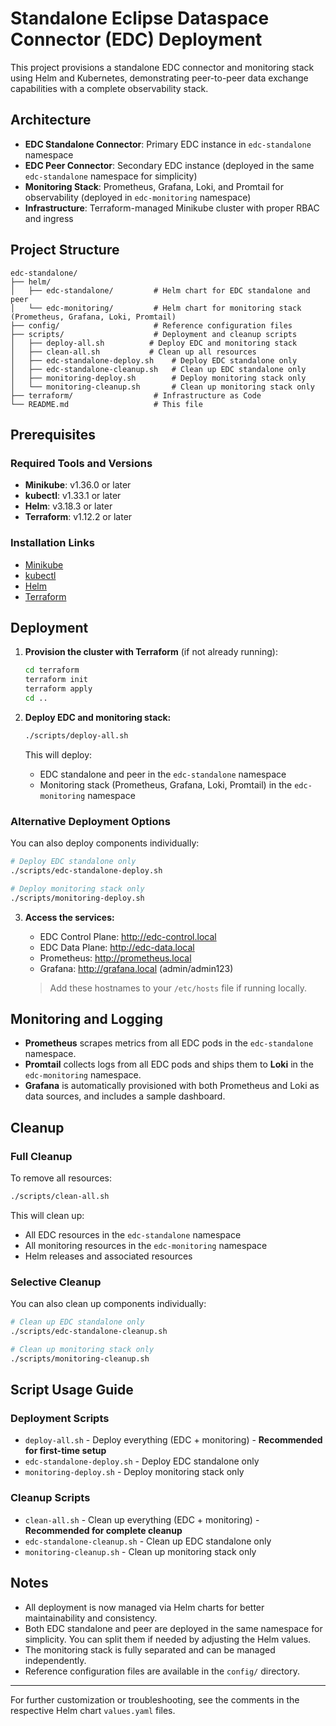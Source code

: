 # Standalone Eclipse Dataspace Connector (EDC) Deployment

This project provisions a standalone EDC connector and monitoring stack using Helm and Kubernetes, demonstrating peer-to-peer data exchange capabilities with a complete observability stack.

## Architecture

- **EDC Standalone Connector**: Primary EDC instance in `edc-standalone` namespace
- **EDC Peer Connector**: Secondary EDC instance (deployed in the same `edc-standalone` namespace for simplicity)
- **Monitoring Stack**: Prometheus, Grafana, Loki, and Promtail for observability (deployed in `edc-monitoring` namespace)
- **Infrastructure**: Terraform-managed Minikube cluster with proper RBAC and ingress

## Project Structure

```
edc-standalone/
├── helm/
│   ├── edc-standalone/         # Helm chart for EDC standalone and peer
│   └── edc-monitoring/         # Helm chart for monitoring stack (Prometheus, Grafana, Loki, Promtail)
├── config/                     # Reference configuration files
├── scripts/                    # Deployment and cleanup scripts
│   ├── deploy-all.sh          # Deploy EDC and monitoring stack
│   ├── clean-all.sh           # Clean up all resources
│   ├── edc-standalone-deploy.sh    # Deploy EDC standalone only
│   ├── edc-standalone-cleanup.sh   # Clean up EDC standalone only
│   ├── monitoring-deploy.sh        # Deploy monitoring stack only
│   └── monitoring-cleanup.sh       # Clean up monitoring stack only
├── terraform/                  # Infrastructure as Code
└── README.md                   # This file
```

## Prerequisites

### Required Tools and Versions

- **Minikube**: v1.36.0 or later
- **kubectl**: v1.33.1 or later  
- **Helm**: v3.18.3 or later
- **Terraform**: v1.12.2 or later

### Installation Links

- [Minikube](https://minikube.sigs.k8s.io/docs/start/)
- [kubectl](https://kubernetes.io/docs/tasks/tools/)
- [Helm](https://helm.sh/)
- [Terraform](https://www.terraform.io/downloads.html)

## Deployment

1. **Provision the cluster with Terraform** (if not already running):
   ```bash
   cd terraform
   terraform init
   terraform apply
   cd ..
   ```

2. **Deploy EDC and monitoring stack:**
   ```bash
   ./scripts/deploy-all.sh
   ```
   This will deploy:
   - EDC standalone and peer in the `edc-standalone` namespace
   - Monitoring stack (Prometheus, Grafana, Loki, Promtail) in the `edc-monitoring` namespace

### Alternative Deployment Options

You can also deploy components individually:

```bash
# Deploy EDC standalone only
./scripts/edc-standalone-deploy.sh

# Deploy monitoring stack only  
./scripts/monitoring-deploy.sh
```

3. **Access the services:**
   - EDC Control Plane: http://edc-control.local
   - EDC Data Plane: http://edc-data.local
   - Prometheus: http://prometheus.local
   - Grafana: http://grafana.local (admin/admin123)

   > Add these hostnames to your `/etc/hosts` file if running locally.

## Monitoring and Logging

- **Prometheus** scrapes metrics from all EDC pods in the `edc-standalone` namespace.
- **Promtail** collects logs from all EDC pods and ships them to **Loki** in the `edc-monitoring` namespace.
- **Grafana** is automatically provisioned with both Prometheus and Loki as data sources, and includes a sample dashboard.

## Cleanup

### Full Cleanup

To remove all resources:
```bash
./scripts/clean-all.sh
```

This will clean up:
- All EDC resources in the `edc-standalone` namespace
- All monitoring resources in the `edc-monitoring` namespace
- Helm releases and associated resources

### Selective Cleanup

You can also clean up components individually:

```bash
# Clean up EDC standalone only
./scripts/edc-standalone-cleanup.sh

# Clean up monitoring stack only
./scripts/monitoring-cleanup.sh
```

## Script Usage Guide

### Deployment Scripts
- `deploy-all.sh` - Deploy everything (EDC + monitoring) - **Recommended for first-time setup**
- `edc-standalone-deploy.sh` - Deploy EDC standalone only
- `monitoring-deploy.sh` - Deploy monitoring stack only

### Cleanup Scripts
- `clean-all.sh` - Clean up everything (EDC + monitoring) - **Recommended for complete cleanup**
- `edc-standalone-cleanup.sh` - Clean up EDC standalone only
- `monitoring-cleanup.sh` - Clean up monitoring stack only

## Notes
- All deployment is now managed via Helm charts for better maintainability and consistency.
- Both EDC standalone and peer are deployed in the same namespace for simplicity. You can split them if needed by adjusting the Helm values.
- The monitoring stack is fully separated and can be managed independently.
- Reference configuration files are available in the `config/` directory.

---
For further customization or troubleshooting, see the comments in the respective Helm chart `values.yaml` files. 